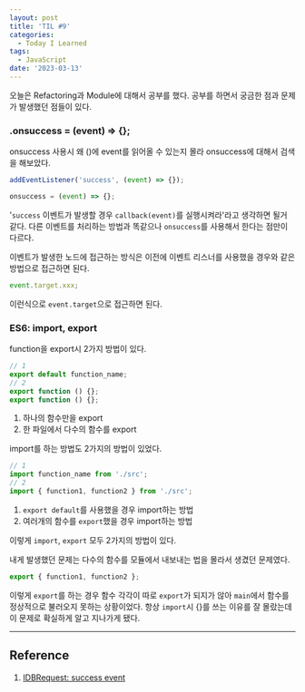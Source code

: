```yaml
---
layout: post
title: 'TIL #9'
categories:
  - Today I Learned
tags:
  - JavaScript
date: '2023-03-13'
---
```


오늘은 Refactoring과 Module에 대해서 공부를 했다.
공부를 하면서 궁금한 점과 문제가 발생했던 점들이 있다.

### .onsuccess = (event) => {};

onsuccess 사용시 왜 ()에 event를 읽어올 수 있는지 몰라 onsuccess에 대해서 검색을 해보았다.

```js
addEventListener('success', (event) => {});

onsuccess = (event) => {};
```

'`success` 이벤트가 발생할 경우 `callback(event)`를 실행시켜라'라고 생각하면 될거 같다.
다른 이벤트를 처리하는 방법과 똑같으나 `onsuccess`를 사용해서 한다는 점만이 다르다.

이벤트가 발생한 노드에 접근하는 방식은 이전에 이벤트 리스너를 사용했을 경우와 같은 방법으로 접근하면 된다.

```js
event.target.xxx;
```

이런식으로 `event.target`으로 접근하면 된다.

### ES6: import, export

function을 export시 2가지 방법이 있다.

```js
// 1
export default function_name;
// 2
export function () {};
export function () {};
```

1. 하나의 함수만을 export
2. 한 파일에서 다수의 함수를 export

import를 하는 방법도 2가지의 방법이 있었다.

```js
// 1
import function_name from './src';
// 2
import { function1, function2 } from './src';
```

1. `export default`를 사용했을 경우 import하는 방법
2. 여러개의 함수를 `export`했을 경우 import하는 방법

이렇게 `import`, `export` 모두 2가지의 방법이 있다.

내게 발생했던 문제는 다수의 함수를 모듈에서 내보내는 법을 몰라서 생겼던 문제였다.

```js
export { function1, function2 };
```

이렇게 `export`를 하는 경우 함수 각각이 따로 `export`가 되지가 않아 `main`에서 함수를 정상적으로 불러오지 못하는 상황이었다. 항상 `import`시 {}를 쓰는 이유를 잘 몰랐는데 이 문제로 확실하게 알고 지나가게 됐다.

---

## Reference

1. [IDBRequest: success event](https://developer.mozilla.org/en-US/docs/Web/API/IDBRequest/success_event)
